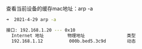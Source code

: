 查看当前设备的缓存mac地址：arp -a

```bash
➜  2021-4-29 arp -a

接口: 192.168.1.20 --- 0x10
  Internet 地址         物理地址                类型
  192.168.1.12          000b.bed5.3c9d        动态
```

